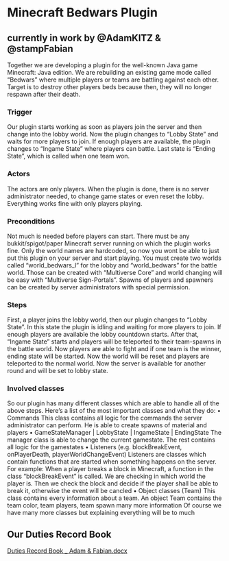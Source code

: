# Minecraft Bedwars Plugin


## currently in work by @AdamKITZ & @stampFabian

Together we are developing a plugin for the well-known Java game Minecraft: Java edition. We are rebuilding an existing game mode called “Bedwars” where multiple players or teams are battling against each other. Target is to destroy other players beds because then, they will no longer respawn after their death.

### Trigger

Our plugin starts working as soon as players join the server and then change into the lobby world. Now the plugin changes to “Lobby State” and waits for more players to join. If enough players are available, the plugin changes to “Ingame State” where players can battle. Last state is “Ending State”, which is called when one team won.

### Actors

The actors are only players. When the plugin is done, there is no server administrator needed, to change game states or even reset the lobby. Everything works fine with only players playing.

### Preconditions

Not much is needed before players can start. There must be any bukkit/spigot/paper Minecraft server running on which the plugin works fine. Only the world names are hardcoded, so now you wont be able to just put this plugin on your server and start playing. You must create two worlds called “world_bedwars_l” for the lobby and “world_bedwars” for the battle world. Those can be created with “Multiverse Core” and world changing will be easy with “Multiverse Sign-Portals”.
Spawns of players and spawners can be created by server administrators with special permission.
 
### Steps

First, a player joins the lobby world, then our plugin changes to “Lobby State”. In this state the plugin is idling and waiting for more players to join. If enough players are available the lobby countdown starts. After that, “Ingame State” starts and players will be teleported to their team-spawns in the battle world.
Now players are able to fight and if one team is the winner, ending state will be started. Now the world will be reset and players are teleported to the normal world. Now the server is available for another round and will be set to lobby state.

### Involved classes

So our plugin has many different classes which are able to handle all of the above steps.
Here’s a list of the most important classes and what they do:
•	Commands
This class contains all logic for the commands the server administrator can perform. He is able to create spawns of material and players
•	GameStateManager | LobbyState | IngameState | EndingState
The manager class is able to change the current gamestate. The rest contains all logic for the gamestates
•	Listeners (e.g. blockBreakEvent, onPlayerDeath, playerWorldChangeEvent)
Listeners are classes which contain functions that are started when something happens on the server. For example: When a player breaks a block in Minecraft, a function in the class “blockBreakEvent” is called. We are checking in which world the player is. Then we check the block and decide if the player shall be able to break it, otherwise the event will be cancled
•	Object classes (Team)
This class contains every information about a team. An object Team contains the team color, team players, team spawn many more information
Of course we have many more classes but explaining everything will be to much

## Our Duties Record Book
[Duties Record Book _ Adam & Fabian.docx](https://github.com/AdamKITZ/SWP_Fabi-Adam/files/10488960/Duties.Record.Book._.Adam.Fabian.docx)
